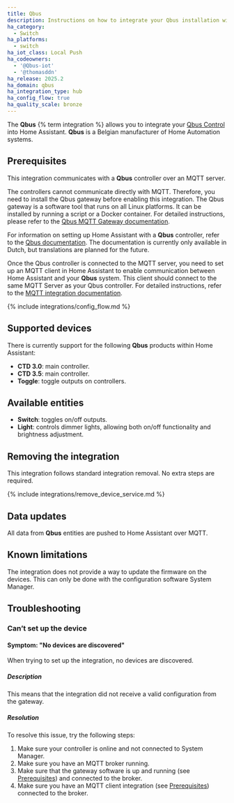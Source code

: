 ```yaml
---
title: Qbus
description: Instructions on how to integrate your Qbus installation with Home Assistant.
ha_category:
  - Switch
ha_platforms:
  - switch
ha_iot_class: Local Push
ha_codeowners:
  - '@Qbus-iot'
  - '@thomasddn'
ha_release: 2025.2
ha_domain: qbus
ha_integration_type: hub
ha_config_flow: true
ha_quality_scale: bronze
---
```


The **Qbus** {% term integration %} allows you to integrate your [Qbus Control](https://www.qbus.be) into Home Assistant. **Qbus** is a Belgian manufacturer of Home Automation systems.

## Prerequisites

This integration communicates with a **Qbus** controller over an MQTT server.

The controllers cannot communicate directly with MQTT. Therefore, you need to install the Qbus gateway before enabling this integration. The Qbus gateway is a software tool that runs on all Linux platforms. It can be installed by running a script or a Docker container. For detailed instructions, please refer to the [Qbus MQTT Gateway documentation](https://github.com/Qbus-iot/qbus-mqttgw).

For information on setting up Home Assistant with a **Qbus** controller, refer to the [Qbus documentation](https://iot.qbus.be/). The documentation is currently only available in Dutch, but translations are planned for the future.

Once the Qbus controller is connected to the MQTT server, you need to set up an MQTT client in Home Assistant to enable communication between Home Assistant and your **Qbus** system. This client should connect to the same MQTT Server as your Qbus controller. For detailed instructions, refer to the [MQTT integration documentation](https://www.home-assistant.io/integrations/mqtt/).

{% include integrations/config_flow.md %}

## Supported devices

There is currently support for the following **Qbus** products within Home Assistant:

- **CTD 3.0**: main controller.
- **CTD 3.5**: main controller.
- **Toggle**: toggle outputs on controllers.

## Available entities

- **Switch**: toggles on/off outputs.
- **Light**: controls dimmer lights, allowing both on/off functionality and brightness adjustment.

## Removing the integration

This integration follows standard integration removal. No extra steps are required.

{% include integrations/remove_device_service.md %}

## Data updates

All data from **Qbus** entities are pushed to Home Assistant over MQTT.

## Known limitations

The integration does not provide a way to update the firmware on the devices. This can only be done with the configuration software System Manager.

## Troubleshooting

### Can’t set up the device

#### Symptom: "No devices are discovered"

When trying to set up the integration, no devices are discovered.

##### Description

This means that the integration did not receive a valid configuration from the gateway.

##### Resolution

To resolve this issue, try the following steps:

1. Make sure your controller is online and not connected to System Manager.
2. Make sure you have an MQTT broker running.
3. Make sure that the gateway software is up and running (see [Prerequisites](#prerequisites)) and connected to the broker.
4. Make sure you have an MQTT client integration (see [Prerequisites](#prerequisites)) connected to the broker.
